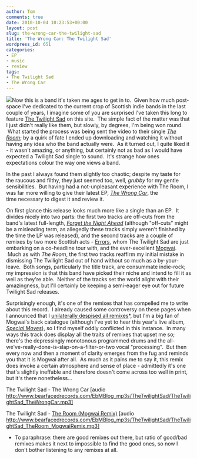 ```yaml
---
author: Tom
comments: true
date: 2010-10-04 10:23:53+00:00
layout: post
slug: the-wrong-car-the-twilight-sad
title: 'The Wrong Car: The Twilight Sad'
wordpress_id: 651
categories:
- EP
- music
- review
tags:
- The Twilight Sad
- The Wrong Car
---
```


[![](http://eatenbymonsters.files.wordpress.com/2010/10/thetwilightsad_thewrongcar.jpg?w=300)](http://eatenbymonsters.files.wordpress.com/2010/10/thetwilightsad_thewrongcar.jpg)Now this is a band it's taken me ages to get in to.  Given how much post-space I've dedicated to the current crop of Scottish indie bands in the last couple of years, I imagine some of you are surprised I've taken this long to feature [The Twilight Sad](http://www.myspace.com/thetwilightsad) on this site.  The simple fact of the matter was that I just didn't really like them, but slowly, by degrees, I'm being won round.  What started the process was being sent the video to their single _[The Room](http://www.youtube.com/watch?v=yWKMv-nHKbw)_; by a quirk of fate I ended up downloading and watching it without having any idea who the band actually were.  As it turned out, I quite liked it - it wasn't amazing, or anything, but certainly not as bad as I would have expected a Twilight Sad single to sound.  It's strange how ones expectations colour the way one views a band.

In the past I always found them slightly too chaotic; despite my taste for the raucous and filthy, they just seemed too, well, _grubby_ for my gentle sensibilities.  But having had a not-unpleasant experience with The Room, I was far more willing to give their latest EP, _[The Wrong Car](http://fat-cat.co.uk/fatcat/release.php?id=335)_, the time necessary to digest it and review it.

On first glance this release looks much more like a single than an EP.  It divides nicely into two parts: the first two tracks are off-cuts from the band's latest full-length, _[Forget the Night Ahead](http://fat-cat.co.uk/fatcat/release.php?id=297)_ (although "off-cuts" might be a misleading term, as allegedly these tracks simply weren't finished by the time the LP was released), and the second tracks are a couple of remixes by two more Scottish acts - [Errors](http://www.weareerrors.com/), whom The Twilight Sad are just embarking on a co-headline tour with, and the ever-excellent [Mogwai](http://www.mogwai.co.uk/order/uk/).  Much as with _The Room_, the first two tracks reaffirm my initial mistake in dismissing The Twilight Sad out of hand without so much as a by-your-leave.  Both songs, particularly the title track, are consummate indie-rock; my impression is that this band have picked their niche and intend to fill it as well as they're able.  Neither of the tracks set the world alight with their amazingness, but I'll certainly be keeping a semi-eager eye out for future Twilight Sad releases.

Surprisingly enough, it's one of the remixes that has compelled me to write about this record.  I already caused some controversy on these pages when I announced that I [unilaterally despised all remixes](http://eatenbymonsters.wordpress.com/2010/01/20/remixes-eurgh/)*, but I'm a big fan of Mogwai's back catalogue (although I've yet to hear this year's live album, _[Special Moves](http://mogwai.sandbag.uk.com/Store/DII-897-1-mogwai++special+moves+cd.html)_), so I find myself oddly conflicted in this instance.  In many ways this track does display all the traits of remixes that upset me so; there's the depressingly monotonous programmed drums and the all-we've-really-done-is-slap-on-a-filter-or-two vocal "processing".  But then every now and then a moment of clarity emerges from the fug and reminds you that it is Mogwai after all.  As much as it pains me to say it, this remix does invoke a certain atmosphere and sense of place - admittedly it's one that's slightly ineffable and therefore doesn't come across too well in print, but it's there nonetheless...

The Twilight Sad - The Wrong Car [audio http://www.bearfacedrecords.com/EbMBlog_mp3s/TheTwilightSad/TheTwilightSad_TheWrongCar.mp3]

The Twilight Sad - [The Room (Mogwai Remix)](http://www.bearfacedrecords.com/EbMBlog_mp3s/TheTwilightSad/TheTwilightSad_TheRoom_MogwaiRemix.mp3) [audio http://www.bearfacedrecords.com/EbMBlog_mp3s/TheTwilightSad/TheTwilightSad_TheRoom_MogwaiRemix.mp3]

* To paraphrase: there are good remixes out there, but ratio of good/bad remixes makes it next to impossible to find the good ones, so now I don't bother listening to any remixes at all.
